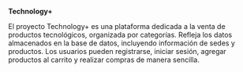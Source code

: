 **Technology+**

El proyecto Technology+ es una plataforma dedicada a la venta de productos tecnológicos, organizada por categorías. Refleja los datos almacenados en la base de datos, incluyendo información de sedes y productos. Los usuarios pueden registrarse, iniciar sesión, agregar productos al carrito y realizar compras de manera sencilla.
